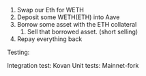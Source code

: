 1.  Swap our Eth for WETH
2.  Deposit some WETH(ETH) into Aave
3.  Borrow some asset with the ETH collateral
    1. Sell that borrowed asset. (short selling)
4.  Repay everything back


Testing:

Integration test: Kovan
Unit tests: Mainnet-fork
